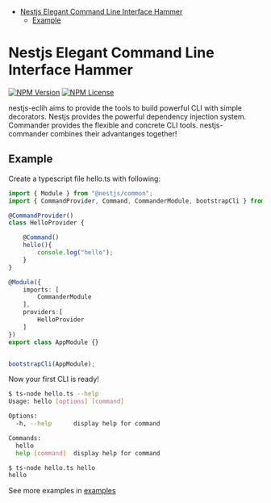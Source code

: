 - [Nestjs Elegant Command Line Interface Hammer](#nestjs-elegant-command-line-interface-hammer)
  - [Example](#example)

# Nestjs Elegant Command Line Interface Hammer
[![NPM Version](https://img.shields.io/npm/v/nestjs-eclih.svg?style=flat)]()
[![NPM License](https://img.shields.io/npm/l/all-contributors.svg?style=flat)](https://github.com/charlesxsh/nestjs-eclih/blob/master/LICENSE)


nestjs-eclih aims to provide the tools to build powerful CLI with simple decorators.
Nestjs provides the powerful dependency injection system. Commander provides the flexible and concrete CLI tools. nestjs-commander combines their advantanges together!

## Example

Create a typescript file hello.ts with following:
```ts
import { Module } from "@nestjs/common";
import { CommandProvider, Command, CommanderModule, bootstrapCli } from "nestjs-eclih";

@CommandProvider()
class HelloProvider {

    @Command()
    hello(){
        console.log("hello");
    }
}

@Module({
    imports: [
        CommanderModule
    ],
    providers:[
        HelloProvider
    ]
})
export class AppModule {}


bootstrapCli(AppModule);
```

Now your first CLI is ready!

```bash
$ ts-node hello.ts --help
Usage: hello [options] [command]

Options:
  -h, --help      display help for command

Commands:
  hello
  help [command]  display help for command

$ ts-node hello.ts hello
hello
```

See more examples in [examples](./examples)